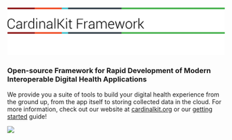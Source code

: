 ![CardinalKit Logo](https://raw.githubusercontent.com/CardinalKit/.github/main/assets/ck-header-light.png#gh-light-mode-only)
![CardinalKit Logo](https://raw.githubusercontent.com/CardinalKit/.github/main/assets/ck-header-dark.png#gh-dark-mode-only)

### Open-source Framework for Rapid Development of Modern Interoperable Digital Health Applications

We provide you a suite of tools to build your digital health experience from the ground up, from the app itself to storing collected data in the cloud. For more information, check out our website at [cardinalkit.org](https://cardinalkit.org) or our [getting started](https://cardinalkit.org/cardinalkit-docs/) guide!

<img src="https://raw.githubusercontent.com/CardinalKit/CardinalKit/master/CardinalKit-Web-Assets/footer.png" />
